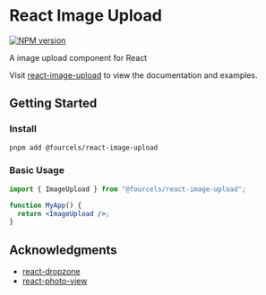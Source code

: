 # React Image Upload

[![NPM version][npm-image]][npm-url]

A image upload component for React

Visit [react-image-upload](https://fourcels.github.io/react-image-upload/) to view the documentation and examples.

## Getting Started

### Install

```bash
pnpm add @fourcels/react-image-upload
```

### Basic Usage

```jsx
import { ImageUpload } from "@fourcels/react-image-upload";

function MyApp() {
  return <ImageUpload />;
}
```

[npm-image]: https://img.shields.io/npm/v/@fourcels/react-image-upload.svg?style=?style=for-the-badge&labelColor=000000
[npm-url]: https://www.npmjs.com/package/@fourcels/react-image-upload

## Acknowledgments

- [react-dropzone](https://github.com/react-dropzone/react-dropzone)
- [react-photo-view](https://github.com/MinJieLiu/react-photo-view)
